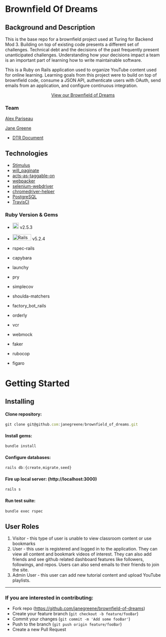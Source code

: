 # Brownfield Of Dreams

## Background and Description

This is the base repo for a brownfield project used at Turing for Backend Mod 3. Building on top of existing code presents a different set of challenges. Technical debt and the decisions of the past frequently present unanticipated challenges. Understanding how your decisions impact a team is an important part of learning how to write maintainable software.

This is a Ruby on Rails application used to organize YouTube content used for
online learning. Learning goals from this project were to build on top of brownfield code, consume a JSON API, authenticate users with OAuth, send emails from an application, and configure continuous integration.

<p align="center">
  <a href="https://secure-fjord-62840.herokuapp.com/">View our Brownfield of Dreams</a>
 </p>

### Team
<p>
<a href="https://github.com/arpariseau">Alex Pariseau</a>
</p>
<p>
<a href="https://github.com/janegreene">Jane Greene</a>
</p>

* [DTR Document](https://gist.github.com/janegreene/b1a60f606e61b24d9be6d5d7576c9396)

## Technologies
* [Stimulus](https://github.com/stimulusjs/stimulus)
* [will_paginate](https://github.com/mislav/will_paginate)
* [acts-as-taggable-on](https://github.com/mbleigh/acts-as-taggable-on)
* [webpacker](https://github.com/rails/webpacker)
* [selenium-webdriver](https://www.seleniumhq.org/docs/03_webdriver.jsp)
* [chromedriver-helper](http://chromedriver.chromium.org/)
* [PostgreSQL](https://www.postgresql.org/)
* [TravisCI](https://travis-ci.org/)

### Ruby Version & Gems
- <img src="https://upload.wikimedia.org/wikipedia/commons/thumb/7/73/Ruby_logo.svg/200px-Ruby_logo.svg.png" alt="Ruby Logo" width="20" height="20"/> v2.5.3
- <img src="https://upload.wikimedia.org/wikipedia/commons/thumb/6/62/Ruby_On_Rails_Logo.svg/200px-Ruby_On_Rails_Logo.svg.png" alt="Rails Logo" width="60" height="20" /> v5.2.4

- rspec-rails
- capybara
- launchy
- pry
- simplecov
- shoulda-matchers
- factory_bot_rails
- orderly
- vcr
- webmock
- faker
- rubocop
- figaro

# Getting Started

## Installing

#### Clone repository:
```javascript
git clone git@github.com:janegreene/brownfield_of_dreams.git
```
#### Install gems:
```javascript
bundle install
```
#### Configure databases:
```javascript
rails db:{create,migrate,seed}
```
#### Fire up local server: (http://localhost:3000)
```javascript
rails s
```
#### Run test suite:
```javascript
bundle exec rspec
```

## User Roles

1. Visitor - this type of user is unable to view classroom content or use bookmarks
2. User - this user is registered and logged in to the application. They can view all
content and bookmark videos of interest. They can also add friends and see github
related dashboard features like followers, followings, and repos. Users can also
send emails to their friends to join the site.
3. Admin User - this user can add new tutorial content and upload YouTube playlists.
---

 ### If you are interested in contributing:
- Fork repo (https://github.com/janegreene/brownfield-of-dreams)
- Create your feature branch (`git checkout -b feature/fooBar`)
- Commit your changes (`git commit -m 'Add some fooBar'`)
- Push to the branch (`git push origin feature/fooBar`)
- Create a new Pull Request
